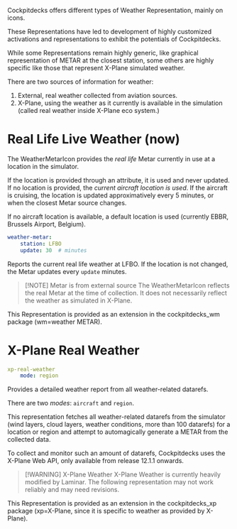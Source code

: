 Cockpitdecks offers different types of Weather Representation, mainly on icons.

These Representations have led to development of highly customized activations and representations to exhibit the potentials of Cockpitdecks.

While some Representations remain highly generic, like graphical representation of METAR at the closest station, some others are highly specific like those that represent X-Plane simulated weather.

There are two sources of information for weather:

1. External, real weather collected from aviation sources.
2. X-Plane, using the weather as it currently is available in the simulation (called real weather inside X-Plane eco system.)

# Real Life Live Weather (now)

The WeatherMetarIcon provides the *real life* Metar currently in use at a location in the simulator.

If the location is provided through an attribute, it is used and never updated. If no location is provided, the *current aircraft location is used*. If the aircraft is cruising, the location is updated approximatively every 5 minutes, or when the closest Metar source changes.

If no aircraft location is available, a default location is used (currently EBBR, Brussels Airport, Belgium).

```yaml hl_lines="1"
weather-metar:
	station: LFBO
	update: 30  # minutes
```

Reports the current real life weather at LFBO. If the location is not changed, the Metar updates every `update` minutes.

> [!NOTE] Metar is from external source
> The WeatherMetarIcon reflects the real Metar at the time of collection. It does not necessarily reflect the weather as simulated in X-Plane.

This Representation is provided as an extension in the cockpitdecks_wm package (wm=weather METAR).

# X-Plane Real Weather

```yaml
xp-real-weather
	mode: region
```

Provides a detailed weather report from all weather-related datarefs.

There are two *modes*: `aircraft` and `region`.

This representation fetches all weather-related datarefs from the simulator (wind layers, cloud layers, weather conditions, more than 100 datarefs) for a location or region and attempt to automagically generate a METAR from the collected data.

To collect and monitor such an amount of datarefs, Cockpitdecks uses the X-Plane Web API, only available from release 12.1.1 onwards.

> [!WARNING] X-Plane Weather
> X-Plane Weather is currently heavily modified by Laminar. The following representation may not work reliably and may need revisions.

This Representation is provided as an extension in the cockpitdecks_xp package (xp=X-Plane, since it is specific to weather as provided by X-Plane).
